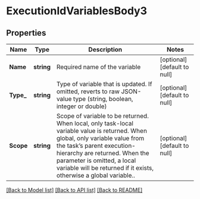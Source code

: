 # ExecutionIdVariablesBody3

## Properties
Name | Type | Description | Notes
------------ | ------------- | ------------- | -------------
**Name** | **string** | Required name of the variable | [optional] [default to null]
**Type_** | **string** | Type of variable that is updated. If omitted, reverts to raw JSON-value type (string, boolean, integer or double) | [optional] [default to null]
**Scope** | **string** | Scope of variable to be returned. When local, only task-local variable value is returned. When global, only variable value from the task’s parent execution-hierarchy are returned. When the parameter is omitted, a local variable will be returned if it exists, otherwise a global variable.. | [optional] [default to null]

[[Back to Model list]](../README.md#documentation-for-models) [[Back to API list]](../README.md#documentation-for-api-endpoints) [[Back to README]](../README.md)


